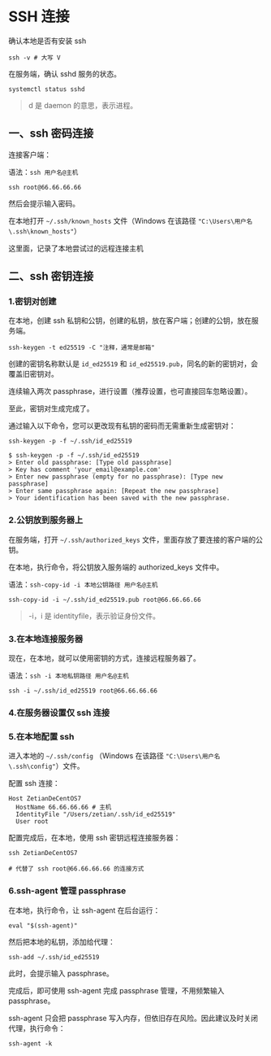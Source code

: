# SSH 连接

确认本地是否有安装 ssh

```shell
ssh -v # 大写 V
```

在服务端，确认 sshd 服务的状态。

```shell
systemctl status sshd
```

> d 是 daemon 的意思，表示进程。

## 一、ssh 密码连接

连接客户端：

语法：`ssh 用户名@主机`

```SHE
ssh root@66.66.66.66
```

然后会提示输入密码。

在本地打开 `~/.ssh/known_hosts`  文件（Windows 在该路径 `"C:\Users\用户名\.ssh\known_hosts"`）

这里面，记录了本地尝试过的远程连接主机

## 二、ssh 密钥连接

### 1.密钥对创建

在本地，创建 ssh 私钥和公钥，创建的私钥，放在客户端；创建的公钥，放在服务端。

```shell
ssh-keygen -t ed25519 -C "注释，通常是邮箱"
```

创建的密钥名称默认是 `id_ed25519` 和 `id_ed25519.pub`，同名的新的密钥对，会覆盖旧密钥对。

连续输入两次 passphrase，进行设置（推荐设置，也可直接回车忽略设置）。

至此，密钥对生成完成了。

通过输入以下命令，您可以更改现有私钥的密码而无需重新生成密钥对：

```shell
ssh-keygen -p -f ~/.ssh/id_ed25519
```

```she;;
$ ssh-keygen -p -f ~/.ssh/id_ed25519
> Enter old passphrase: [Type old passphrase]
> Key has comment 'your_email@example.com'
> Enter new passphrase (empty for no passphrase): [Type new passphrase]
> Enter same passphrase again: [Repeat the new passphrase]
> Your identification has been saved with the new passphrase.
```

### 2.公钥放到服务器上

在服务端，打开 `~/.ssh/authorized_keys` 文件，里面存放了要连接的客户端的公钥。

在本地，执行命令，将公钥放入服务端的 authorized_keys 文件中。

语法：`ssh-copy-id -i 本地公钥路径 用户名@主机`

```shell
ssh-copy-id -i ~/.ssh/id_ed25519.pub root@66.66.66.66
```

> -i，i 是 identityfile，表示验证身份文件。

### 3.在本地连接服务器

现在，在本地，就可以使用密钥的方式，连接远程服务器了。

语法：`ssh -i 本地私钥路径 用户名@主机`

```shell
ssh -i ~/.ssh/id_ed25519 root@66.66.66.66
```

### 4.在服务器设置仅 ssh 连接

### 5.在本地配置 ssh

进入本地的 `~/.ssh/config` （Windows 在该路径 `"C:\Users\用户名\.ssh\config"`）文件。

配置 ssh 连接：

```shell
Host ZetianDeCentOS7
  HostName 66.66.66.66 # 主机
  IdentityFile "/Users/zetian/.ssh/id_ed25519"
  User root
```

配置完成后，在本地，使用 ssh 密钥远程连接服务器：

```shell
ssh ZetianDeCentOS7

# 代替了 ssh root@66.66.66.66 的连接方式
```

### 6.ssh-agent 管理 passphrase

在本地，执行命令，让 ssh-agent 在后台运行：

```shell
eval "$(ssh-agent)"
```

然后把本地的私钥，添加给代理：

```shell
ssh-add ~/.ssh/id_ed25519
```

此时，会提示输入 passphrase。

完成后，即可使用 ssh-agent 完成 passphrase 管理，不用频繁输入 passphrase。

ssh-agent 只会把 passphrase 写入内存，但依旧存在风险。因此建议及时关闭代理，执行命令：

```shell
ssh-agent -k
```
